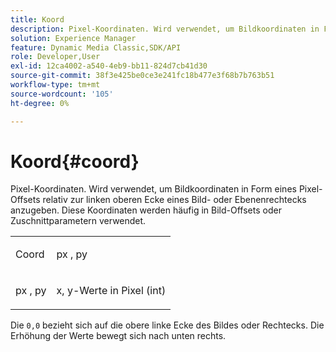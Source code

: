 ```yaml
---
title: Koord
description: Pixel-Koordinaten. Wird verwendet, um Bildkoordinaten in Form eines Pixel-Offsets relativ zur linken oberen Ecke eines Bild- oder Ebenenrechtecks anzugeben. Diese Koordinaten werden häufig in Bild-Offsets oder Zuschnittparametern verwendet.
solution: Experience Manager
feature: Dynamic Media Classic,SDK/API
role: Developer,User
exl-id: 12ca4002-a540-4eb9-bb11-824d7cb41d30
source-git-commit: 38f3e425be0ce3e241fc18b477e3f68b7b763b51
workflow-type: tm+mt
source-wordcount: '105'
ht-degree: 0%

---
```


# Koord{#coord}

Pixel-Koordinaten. Wird verwendet, um Bildkoordinaten in Form eines Pixel-Offsets relativ zur linken oberen Ecke eines Bild- oder Ebenenrechtecks anzugeben. Diese Koordinaten werden häufig in Bild-Offsets oder Zuschnittparametern verwendet.

<table id="simpletable_A686120953124ACB8803CB9C877252AB"> 
 <tr class="strow"> 
  <td class="stentry"> <p><span class="codeph"> <span class="varname"> Coord</span> </span> </p> </td> 
  <td class="stentry"> <p><span class="codeph"> <span class="varname"> px</span> </span>, <span class="codeph"><span class="varname"> py</span></span> </p></td> 
 </tr> 
 <tr class="strow"> 
  <td class="stentry"> <p><span class="codeph"> <span class="varname"> px</span> </span>, <span class="codeph"><span class="varname"> py</span></span> </p></td> 
  <td class="stentry"> <p><span class="varname"> x</span>, <span class="varname"> y</span>-Werte in Pixel (int) </p></td> 
 </tr> 
</table>

Die `0,0` bezieht sich auf die obere linke Ecke des Bildes oder Rechtecks. Die Erhöhung der Werte bewegt sich nach unten rechts.
